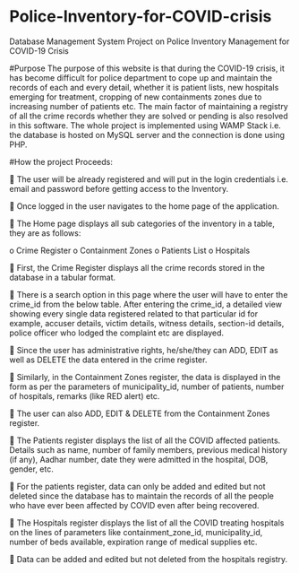 # Police-Inventory-for-COVID-crisis
Database Management System Project on Police Inventory Management for COVID-19 Crisis

#Purpose
The purpose of this website is that during the COVID-19 crisis, it has become difficult for police department to cope up and maintain the records of each and every detail, whether it is patient lists, new hospitals emerging for treatment, cropping of new containments zones due to increasing number of patients etc. The main factor of maintaining a registry of all the crime records whether they are solved or pending is also resolved in this software. The whole project is implemented using WAMP Stack i.e. the database is hosted on MySQL server and the connection is done using PHP.

#How the project Proceeds:

	The user will be already registered and will put in the login credentials i.e. email and password before getting access to the Inventory. 

	Once logged in the user navigates to the home page of the application.

	The Home page displays all sub categories of the inventory in a table, they are as follows:

o	Crime Register
o	Containment Zones
o	Patients List
o	Hospitals

	First, the Crime Register displays all the crime records stored in the database in a tabular format.

	There is a search option in this page where the user will have to enter the crime_id from the below table. After entering the crime_id, a detailed view showing every single data registered related to that particular id for example, accuser details, victim details, witness details, section-id details, police officer who lodged the complaint etc are displayed.

	Since the user has administrative rights, he/she/they can ADD, EDIT as well as DELETE the data entered in the crime register.

	Similarly, in the Containment Zones register, the data is displayed in the form as per the parameters of municipality_id, number of patients, number of hospitals, remarks (like RED alert) etc.

	The user can also ADD, EDIT & DELETE from the Containment Zones register.

	The Patients register displays the list of all the COVID affected patients. Details such as name, number of family members, previous medical history (if any), Aadhar number, date they were admitted in the hospital, DOB, gender, etc.

	For the patients register, data can only be added and edited but not deleted since the database has to maintain the records of all the people who have ever been affected by COVID even after being recovered.

	The Hospitals register displays the list of all the COVID treating hospitals on the lines of parameters like containment_zone_id, municipality_id, number of beds available, expiration range of medical supplies etc.

	Data can be added and edited but not deleted from the hospitals registry.

